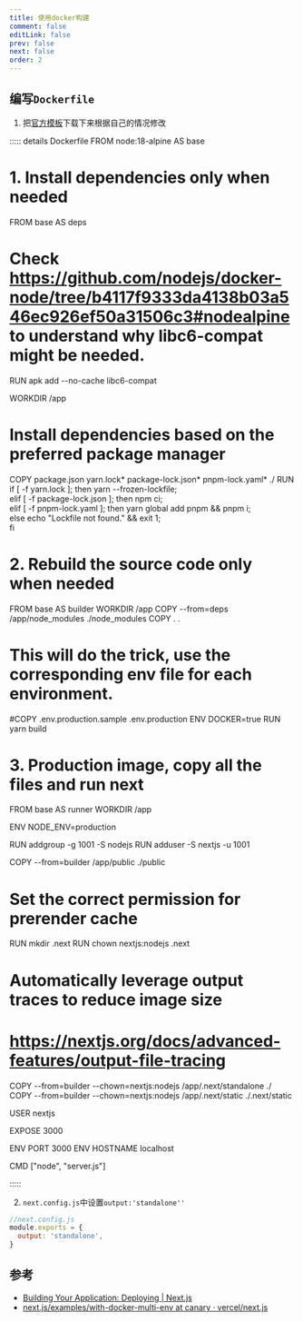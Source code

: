 ```yaml
---
title: 使用docker构建
comment: false
editLink: false
prev: false
next: false
order: 2
---
```


## 编写`Dockerfile`

1. 把[官方模板](https://github.com/vercel/next.js/blob/canary/examples/with-docker-multi-env/docker/production/Dockerfile)下载下来根据自己的情况修改

::::: details Dockerfile
FROM node:18-alpine AS base

# 1. Install dependencies only when needed
FROM base AS deps
# Check https://github.com/nodejs/docker-node/tree/b4117f9333da4138b03a546ec926ef50a31506c3#nodealpine to understand why libc6-compat might be needed.
RUN apk add --no-cache libc6-compat

WORKDIR /app

# Install dependencies based on the preferred package manager
COPY package.json yarn.lock* package-lock.json* pnpm-lock.yaml* ./
RUN \
if [ -f yarn.lock ]; then yarn --frozen-lockfile; \
elif [ -f package-lock.json ]; then npm ci; \
elif [ -f pnpm-lock.yaml ]; then yarn global add pnpm && pnpm i; \
else echo "Lockfile not found." && exit 1; \
fi


# 2. Rebuild the source code only when needed
FROM base AS builder
WORKDIR /app
COPY --from=deps /app/node_modules ./node_modules
COPY . .
# This will do the trick, use the corresponding env file for each environment.
#COPY .env.production.sample .env.production
ENV DOCKER=true
RUN yarn build

# 3. Production image, copy all the files and run next
FROM base AS runner
WORKDIR /app

ENV NODE_ENV=production

RUN addgroup -g 1001 -S nodejs
RUN adduser -S nextjs -u 1001

COPY --from=builder /app/public ./public

# Set the correct permission for prerender cache
RUN mkdir .next
RUN chown nextjs:nodejs .next

# Automatically leverage output traces to reduce image size
# https://nextjs.org/docs/advanced-features/output-file-tracing
COPY --from=builder --chown=nextjs:nodejs /app/.next/standalone ./
COPY --from=builder --chown=nextjs:nodejs /app/.next/static ./.next/static


USER nextjs

EXPOSE 3000

ENV PORT 3000
ENV HOSTNAME localhost

CMD ["node", "server.js"]

:::::

2. `next.config.js`中设置`output:'standalone''`
```js
//next.config.js
module.exports = {
  output: 'standalone',
}
```

## 参考

* [Building Your Application: Deploying | Next.js](https://nextjs.org/docs/pages/building-your-application/deploying#docker-image)
* [next.js/examples/with-docker-multi-env at canary · vercel/next.js](https://github.com/vercel/next.js/tree/canary/examples/with-docker-multi-env)
